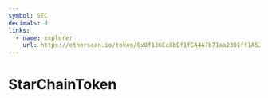 ```yaml
---
symbol: STC
decimals: 8
links:
  - name: explorer
    url: https://etherscan.io/token/0x8f136Cc8bEf1fEA4A7b71aa2301ff1A52F084384
---
```


# StarChainToken
